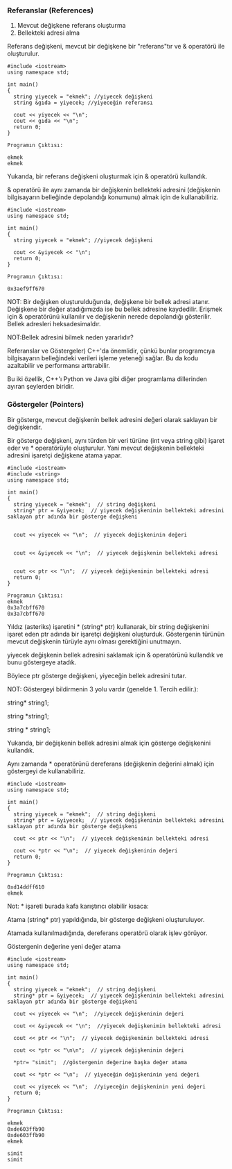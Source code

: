 ### Referanslar (References)
1) Mevcut değişkene referans oluşturma
2) Bellekteki adresi alma

Referans değişkeni, mevcut bir değişkene bir "referans"tır ve & operatörü ile oluşturulur.
```
#include <iostream>
using namespace std;

int main() 
{
  string yiyecek = "ekmek"; //yiyecek değişkeni
  string &gıda = yiyecek; //yiyeceğin referansı

  cout << yiyecek << "\n";
  cout << gıda << "\n";
  return 0;
}

Programın Çıktısı:

ekmek
ekmek
```

Yukarıda, bir referans değişkeni oluşturmak için & operatörü kullandık. 

& operatörü ile aynı zamanda bir değişkenin bellekteki adresini (değişkenin bilgisayarın belleğinde depolandığı konumunu) almak için de kullanabiliriz.
```
#include <iostream>
using namespace std;

int main() 
{
  string yiyecek = "ekmek"; //yiyecek değişkeni

  cout << &yiyecek << "\n";
  return 0;
}

Programın Çıktısı:

0x3aef9ff670
```
NOT: Bir değişken oluşturulduğunda, değişkene bir bellek adresi atanır. Değişkene bir değer atadığımızda ise bu bellek adresine kaydedilir. Erişmek için & operatörünü kullanılır ve değişkenin nerede depolandığı gösterilir. Bellek adresleri heksadesimaldır.

NOT:Bellek adresini bilmek neden yararlıdır?

Referanslar ve Göstergeler) C++'da önemlidir, çünkü bunlar programcıya bilgisayarın belleğindeki verileri işleme yeteneği sağlar. Bu da kodu azaltabilir ve performansı arttırabilir.

Bu iki özellik, C++'ı Python ve Java gibi diğer programlama dillerinden ayıran şeylerden biridir.

### Göstergeler (Pointers)
Bir gösterge, mevcut değişkenin bellek adresini değeri olarak saklayan bir değişkendir.

Bir gösterge değişkeni, aynı türden bir veri türüne (int veya string gibi) işaret eder ve * operatörüyle oluşturulur. Yani mevcut değişkenin bellekteki adresini işaretçi değişkene atama yapar.
```
#include <iostream>
#include <string>
using namespace std;

int main() 
{
  string yiyecek = "ekmek";  // string değişkeni
  string* ptr = &yiyecek;  // yiyecek değişkeninin bellekteki adresini saklayan ptr adında bir gösterge değişkeni

  
  cout << yiyecek << "\n";  // yiyecek değişkeninin değeri

  
  cout << &yiyecek << "\n";  // yiyecek değişkenin bellekteki adresi

  
  cout << ptr << "\n";  // yiyecek değişkeninin bellekteki adresi
  return 0; 
}

Programın Çıktısı:
ekmek
0x3a7cbff670
0x3a7cbff670
```
Yıldız (asteriks) işaretini * (string* ptr) kullanarak, bir string değişkenini işaret eden ptr adında bir işaretçi değişkeni oluşturduk. Göstergenin türünün mevcut değişkenin türüyle aynı olması gerektiğini unutmayın.

yiyecek değişkenin bellek adresini saklamak için & operatörünü kullandık ve bunu göstergeye atadık.

Böylece ptr gösterge değişkeni, yiyeceğin bellek adresini tutar.

NOT: Göstergeyi bildirmenin 3 yolu vardır (genelde 1. Tercih edilir.):

 string* string1; 
 
 string *string1;
  
 string * string1;


Yukarıda, bir değişkenin bellek adresini almak için gösterge değişkenini kullandık. 

Aynı zamanda * operatörünü dereferans (değişkenin değerini almak) için göstergeyi de kullanabiliriz.
```
#include <iostream>
using namespace std;

int main() 
{
  string yiyecek = "ekmek";  // string değişkeni
  string* ptr = &yiyecek;  // yiyecek değişkeninin bellekteki adresini saklayan ptr adında bir gösterge değişkeni
  
  cout << ptr << "\n";  // yiyecek değişkeninin bellekteki adresi

  cout << *ptr << "\n";  // yiyecek değişkeninin değeri
  return 0; 
}

Programın Çıktısı:

0xd14ddff610
ekmek
```
Not: * işareti burada kafa karıştırıcı olabilir kısaca: 

Atama (string* ptr) yapıldığında, bir gösterge değişkeni oluşturuluyor.

Atamada kullanılmadığında, dereferans operatörü olarak işlev görüyor.





Göstergenin değerine yeni değer atama
```
#include <iostream>
using namespace std;

int main() 
{
  string yiyecek = "ekmek";  // string değişkeni
  string* ptr = &yiyecek;  // yiyecek değişkeninin bellekteki adresini saklayan ptr adında bir gösterge değişkeni

  cout << yiyecek << "\n";  //yiyecek değişkeninin değeri

  cout << &yiyecek << "\n";  //yiyecek değişkenimin bellekteki adresi

  cout << ptr << "\n";  // yiyecek değişkeninin bellekteki adresi

  cout << *ptr << "\n\n";  // yiyecek değişkeninin değeri

  *ptr= "simit";  //göstergenin değerine başka değer atama

  cout << *ptr << "\n";  // yiyeceğin değişkeninin yeni değeri

  cout << yiyecek << "\n";  //yiyeceğin değişkeninin yeni değeri
  return 0; 
}

Programın Çıktısı:

ekmek
0xde603ffb90
0xde603ffb90
ekmek

simit
simit
```


